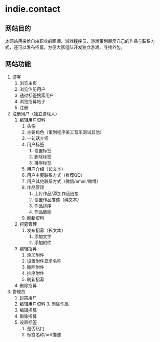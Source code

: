 # indie.contact
## 网站目的
本网站用来给自由职业的画师、游戏程序员、游戏策划展示自己的作品与联系方式，还可以发布招募，方便大家组队开发独立游戏、寻找外包。
## 网站功能
1. 游客
    1. 浏览主页
    2. 浏览注册用户
    3. 通过标签搜索用户
    4. 浏览招募帖子
    6. 注册
2. 注册用户（独立游戏人）
    1. 编辑用户资料
        1. 头像
        2. 主要角色（策划程序美工音乐测试其他）
        2. 一句话介绍
        3. 用户标签
            1. 设置标签
            2. 删除标签
            3. 排序标签
        4. 用户介绍（长文本）
        5. 用户主要联系方式（推荐QQ）
        5. 用户其他联系方式（微信/email/微博）
        6. 作品管理
            1. 上传作品/添加作品链接
            2. 设置作品描述（纯文本）
            3. 作品排序
            4. 作品删除
        7. 刷新资料
    2. 招募管理
        1. 发布招募（长文本）
            1. 添加文字
            2. 添加附件
    2. 编辑招募
        1. 添加附件
        2. 设置附件显示名称
        3. 删除附件
        4. 排序附件
        5. 刷新招募
    3. 删除招募
3. 管理员
    1. 封禁用户
    2. 编辑用户资料
        3. 删除作品
    4. 编辑招募
    4. 删除招募
    5. 设置标签
        1. 是否热门
        2. 标签名称/url/描述